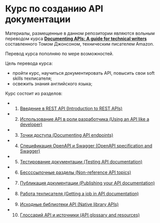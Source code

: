# Курс по созданию API документации

Материалы, размещенные в данном репозитории являются вольным переводом курса [**Documenting APIs: A guide for technical writers**](https://idratherbewriting.com/learnapidoc/)  составленного Томом Джонсоном, техническим писателем Amazon. 

Перевод курса пополняю по мере возможностей.

Цель перевода курса: 

- пройти курс, научиться документировать API, повысить свои soft skills техписателя;
- освежить знания английского языка;

Курс состоит из разделов:

- 1. [Введение в REST API (Introduction to REST APIs)]()
- 2. [Использование API в роли разработчика (Using an API like a developer)]()
- 3. [Точки доступа (Documenting API endpoints)]()
- 4. [Спецификация OpenAPI и Swagger (OpenAPI specification and Swagger)]()
- 5. [Тестирование документации (Testing API documentation)]()
- 6. [Беcсссылочные разделы (Non-reference API topics)]()
- 7. [Публикация документации (Publishing your API documentation)]()
- 8. [Работа техписателя (Getting a job in API documentation)]()
- 9. [Исходные библиотеки API (Native library APIs)]()
- 10. [Глоссарий API и источники (API glossary and resources)]()

